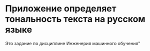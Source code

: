 # Приложение определяет тональность текста  на русском языке

Это задание по дисциплине  Инженерия машинного  обучения"
